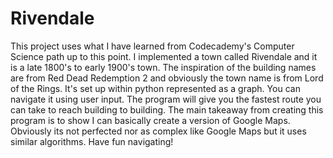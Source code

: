 # Rivendale
This project uses what I have learned from Codecademy's Computer Science path up to this point. I implemented a town called Rivendale and it is a late 1800's to early 1900's town. 
The inspiration of the building names are from Red Dead Redemption 2 and obviously the town name is from Lord of the Rings. It's set up within python represented as a graph. You can navigate it using user input. 
The program will give you the fastest route you can take to reach building to building. 
The main takeaway from creating this program is to show I can basically create a version of Google Maps. Obviously its not perfected nor as complex like Google Maps but it uses similar algorithms. Have fun navigating!
